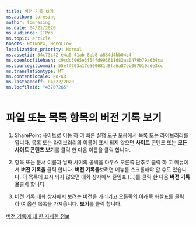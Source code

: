 ```yaml
---
title: 버전 기록 보기
ms.author: toresing
author: tomresing
ms.date: 04/21/2020
ms.audience: ITPro
ms.topic: article
ROBOTS: NOINDEX, NOFOLLOW
localization_priority: Normal
ms.assetid: 34c73c42-e4a0-41ab-8eb8-a834d4bb04c4
ms.openlocfilehash: c9cdc5065e3f54fd996611d82aa0479b79a634ca
ms.sourcegitcommit: 55eff703a17e500681d8fa6a87eb067019ade3cc
ms.translationtype: MT
ms.contentlocale: ko-KR
ms.lasthandoff: 04/22/2020
ms.locfileid: "43707265"
---
```

# <a name="view-version-history-of-a-file-or-list-item"></a>파일 또는 목록 항목의 버전 기록 보기

1. SharePoint 사이트로 이동 하 여 빠른 실행 도구 모음에서 목록 또는 라이브러리를 엽니다. 목록 또는 라이브러리의 이름이 표시 되지 않으면 **사이트** 콘텐츠 또는 **모든 사이트 콘텐츠 보기**를 클릭 한 다음 이름을 클릭 합니다.
    
2. 항목 또는 문서 이름과 날짜 사이의 공백을 마우스 오른쪽 단추로 클릭 하 고 메뉴에서 **버전 기록을** 클릭 합니다. **버전 기록을**보려면 메뉴를 스크롤해야 할 수도 있습니다. 이 목록에 표시 되지 않으면 대화 상자에서 줄임표 (...)를 클릭 한 다음 **버전 기록을**클릭 합니다.
    
3. 버전 기록 대화 상자에서 보려는 버전을 가리키고 오른쪽의 아래쪽 화살표를 클릭 하 여 옵션 목록을 가져옵니다. **보기**를 클릭 합니다.
    
[버전 기록에 대 한 자세한 정보](https://go.microsoft.com/fwlink/?linkid=875709)
  

